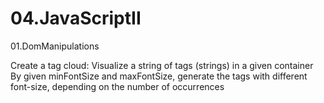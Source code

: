 04.JavaScriptII
======================
01.DomManipulations

Create a tag cloud:
Visualize a string of tags (strings) in a given container
By given minFontSize and maxFontSize, generate the tags with different font-size, depending on the number of occurrences
